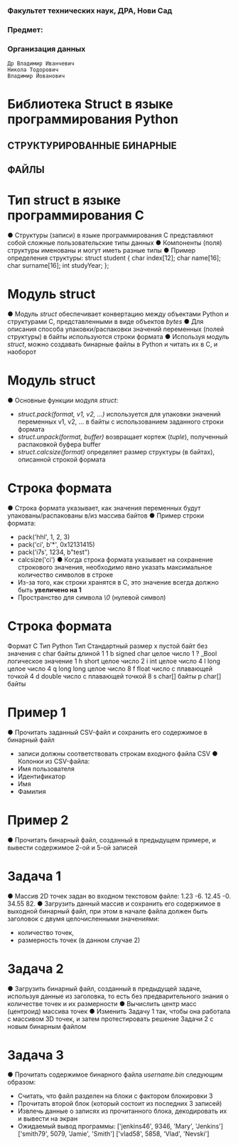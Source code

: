 ### Факультет технических наук, ДРА, Нови Сад

### Предмет:

### Организация данных

```
Др Владимир Иванчевич
Никола Тодорович
Владимир Йованович
```

# Библиотека Struct в языке программирования Python

## СТРУКТУРИРОВАННЫЕ БИНАРНЫЕ

## ФАЙЛЫ


# Тип struct в языке программирования C

● Структуры (записи) в языке программирования C
представляют собой сложные пользовательские типы
данных
● Компоненты (поля) структуры именованы и
могут иметь разные типы
● Пример определения структуры:
struct student {
char index[12];
char name[16];
char surname[16];
int studyYear;
};


# Модуль struct

● Модуль _struct_ обеспечивает конвертацию между
объектами Python и структурами C, представленными в
виде объектов _bytes_
● Для описания способа упаковки/распаковки значений
переменных (полей структуры) в байты используются
строки формата
● Используя модуль _struct_, можно создавать бинарные
файлы в Python и читать их в C, и наоборот


# Модуль struct

● Основные функции модуля _struct_:

- _struct.pack(format, v1, v2, ...)_ используется для
    упаковки значений переменных v1, v2, ... в байты
    с использованием заданного строки формата
- _struct.unpack(format, buffer)_ возвращает кортеж
    (_tuple_), полученный распаковкой буфера buffer
- _struct.calcsize(format)_ определяет размер
    структуры (в байтах), описанной строкой формата


# Строка формата

● Строка формата указывает, как значения переменных
будут упакованы/распакованы в/из массива байтов
● Пример строки формата:

- pack('hhl', 1, 2, 3)
- pack('ci', b'*', 0x12131415)
- pack('i7s', 1234, b"test")
- calcsize('ci')
● Когда строка формата указывает на сохранение
строкового значения, необходимо явно указать
максимальное количество символов в строке
- Из-за того, как строки хранятся в C, это значение
всегда должно быть **увеличено на 1**
- Пространство для символа _\0_ (нулевой символ)


# Строка формата

Формат C Тип Python Тип Стандартный размер
x пустой байт без значения
c char байты длиной 1 1
b signed char целое число 1
? _Bool логическое значение 1
h short целое число 2
i int целое число 4
l long целое число 4
q long long целое число 8
f float число с плавающей точкой 4
d double число с плавающей точкой 8
s char[] байты
p char[] байты


# Пример 1

● Прочитать заданный CSV-файл и сохранить его
содержимое в бинарный файл

- записи должны соответствовать строкам входного
    файла CSV
● Колонки из CSV-файла:
- Имя пользователя
- Идентификатор
- Имя
- Фамилия


# Пример 2

● Прочитать бинарный файл, созданный в предыдущем
примере, и вывести содержимое 2-ой и 5-ой записей


# Задача 1

● Массив 2D точек задан во входном текстовом файле:
1.23 -6.
12.45 -0.
34.55 82.
● Загрузить данный массив и сохранить его содержимое в
выходной бинарный файл, при этом в начале файла должен
быть заголовок с двумя целочисленными значениями:

- количество точек,
- размерность точек (в данном случае 2)


# Задача 2

● Загрузить бинарный файл, созданный в предыдущей
задаче, используя данные из заголовка, то есть без
предварительного знания о количестве точек и их
размерности
● Вычислить центр масс (центроид) массива точек
● Изменить Задачу 1 так, чтобы она работала с массивом 3D
точек, и затем протестировать решение Задачи 2 с
новым бинарным файлом


# Задача 3

● Прочитать содержимое бинарного файла
_username.bin_ следующим образом:

- Считать, что файл разделен на блоки с фактором
    блокировки 3
- Прочитать второй блок (который состоит из последних
    3 записей)
- Извлечь данные о записях из прочитанного блока,
    декодировать их и вывести на экран
- Ожидаемый вывод программы:
    ['jenkins46', 9346, 'Mary', 'Jenkins']
    ['smith79', 5079, 'Jamie', 'Smith']
    ['vlad58', 5858, 'Vlad', 'Nevski']